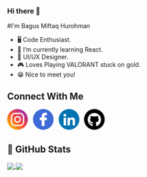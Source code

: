 ### Hi there 👋
#I'm Bagus Miftaq Hurohman



* 🖥 Code Enthusiast.
* 🌱 I’m currently learning React.
* 🎨 UI/UX Designer.
* 🎮 Loves Playing VALORANT stuck on gold.
* 😁 Nice to meet you!


## Connect With Me

[![Instagram](https://raw.githubusercontent.com/santoadji21/santoadji21/master/icon/instagram.png)](https://www.instagram.com/bagus_miftaq/) &nbsp;
[![Facebook](https://raw.githubusercontent.com/santoadji21/santoadji21/master/icon/facebook.png)](https://www.facebook.com/BagusMiftaq/) &nbsp;
[![LinkedIn](https://raw.githubusercontent.com/santoadji21/santoadji21/master/icon/linkedin.png)](https://id.linkedin.com/in/bagus-miftaq-hurohman) &nbsp;
[![Github](https://raw.githubusercontent.com/santoadji21/santoadji21/master/icon/github.png)](https://github.com/BagusMiftaq) &nbsp;

## 🚀 GitHub Stats

<a href="https://github.com/BagusMiftaq">
  <img height="180em" align="center" src="https://github-readme-stats.vercel.app/api?username=BagusMiftaq&show_icons=true&theme=tokyonight&hide_border=true&count_private=true&include_all_commits=true" />
</a>
<a href="https://github.com/BagusMiftaq">
  <img height="180em" align="center" src="https://github-readme-stats.vercel.app/api/top-langs/?username=BagusMiftaq&layout=compact&theme=tokyonight&hide_border=true&count_private=true&include_all_commits=true" />
  </a>
